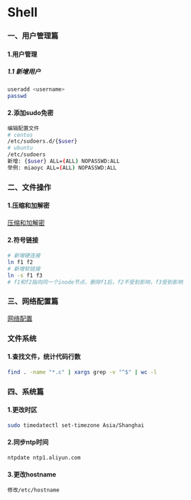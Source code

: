 Shell 
=

### 一、用户管理篇
#### 1.用户管理
##### 1.1 新增用户
```bash
useradd <username>
passwd
```

#### 2.添加sudo免密
```bash
编辑配置文件
# centos 
/etc/sudoers.d/{$user}
# ubuntu
/etc/sudoers
新增: {$user} ALL=(ALL) NOPASSWD:ALL
举例: miaoyc ALL=(ALL) NOPASSWD:ALL
```

### 二、文件操作
#### 1.压缩和加解密
[压缩和加解密](./tar.md)

#### 2.符号链接
```bash
# 新增硬连接
ln f1 f2
# 新增软链接
ln -s f1 f3
# f1和f2指向同一个inode节点，删除f1后，f2不受到影响，f3受到影响
```

### 三、网络配置篇
[网络配置](./network.md)

### 文件系统
#### 1.查找文件，统计代码行数
```bash
find . -name "*.c" | xargs grep -v "^$" | wc -l
```

### 四、系统篇
#### 1.更改时区
```bash
sudo timedatectl set-timezone Asia/Shanghai
```

#### 2.同步ntp时间
```bash
ntpdate ntp1.aliyun.com
```

#### 3.更改hostname
```bash
修改/etc/hostname
```

